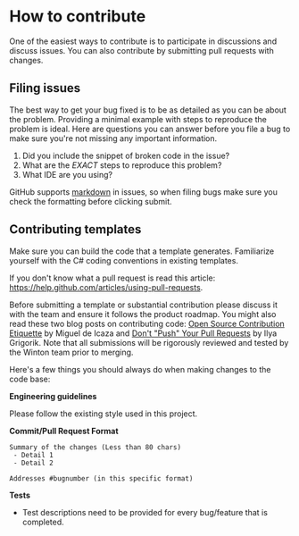 # How to contribute

One of the easiest ways to contribute is to participate in discussions and discuss issues. You can also contribute by submitting pull requests with changes.

## Filing issues
The best way to get your bug fixed is to be as detailed as you can be about the problem.
Providing a minimal example with steps to reproduce the problem is ideal.
Here are questions you can answer before you file a bug to make sure you're not missing any important information.

1. Did you include the snippet of broken code in the issue?
2. What are the *EXACT* steps to reproduce this problem?
3. What IDE are you using?

GitHub supports [markdown](https://help.github.com/articles/github-flavored-markdown/) in issues, so when filing bugs make sure you check the formatting before clicking submit.

## Contributing templates
Make sure you can build the code that a template generates.
Familiarize yourself with the C# coding conventions in existing templates.

If you don't know what a pull request is read this article: https://help.github.com/articles/using-pull-requests.

Before submitting a template or substantial contribution please discuss it with the team and ensure it follows the product roadmap. You might also read these two blog posts on contributing code: [Open Source Contribution Etiquette](http://tirania.org/blog/archive/2010/Dec-31.html) by Miguel de Icaza and [Don't "Push" Your Pull Requests](https://www.igvita.com/2011/12/19/dont-push-your-pull-requests/) by Ilya Grigorik. Note that all submissions will be rigorously reviewed and tested by the Winton team prior to merging.

Here's a few things you should always do when making changes to the code base:

**Engineering guidelines**

Please follow the existing style used in this project.

**Commit/Pull Request Format**

```
Summary of the changes (Less than 80 chars)
 - Detail 1
 - Detail 2

Addresses #bugnumber (in this specific format)
```

**Tests**

- Test descriptions need to be provided for every bug/feature that is completed.